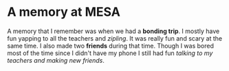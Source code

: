 # A memory at MESA
A memory that I remember was when we had a **bonding trip**. I mostly have fun yapping to all the teachers and *zipling*. It was really fun and scary at the same time. I also made two **friends** during that time. Though I was bored most of the time since I didn't have my phone I still had fun *talking to my teachers and making new friends*.
